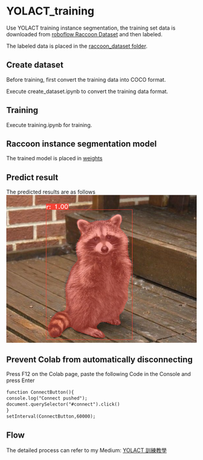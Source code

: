 # YOLACT_training
Use YOLACT training instance segmentation, the training set data is downloaded from [roboflow Raccoon Dataset](https://public.roboflow.com/object-detection/raccoon) and then labeled.

The labeled data is placed in the [raccoon_dataset folder](https://github.com/chingi071/SOLOv2_training/tree/main/raccoon_dataset).

## Create dataset
Before training, first convert the training data into COCO format. 

Execute create_dataset.ipynb to convert the training data format.

## Training
Execute training.ipynb for training. 

## Raccoon instance segmentation model
The trained model is placed in [weights](https://drive.google.com/file/d/1HoTXAyto4RlgafjjdMrLb3nMnmkdwd2v/view?usp=sharing)

## Predict result
The predicted results are as follows
![image](https://github.com/chingi071/Yolact_training/blob/main/output_image.png)

## Prevent Colab from automatically disconnecting
Press F12 on the Colab page, paste the following Code in the Console and press Enter

    function ConnectButton(){
    console.log("Connect pushed"); 
    document.querySelector("#connect").click() 
    }
    setInterval(ConnectButton,60000);

## Flow
The detailed process can refer to my Medium: [YOLACT 訓練教學](https://medium.com/ching-i/yolact-%E8%A8%93%E7%B7%B4%E6%95%99%E5%AD%B8-31e0062dc1d9)
